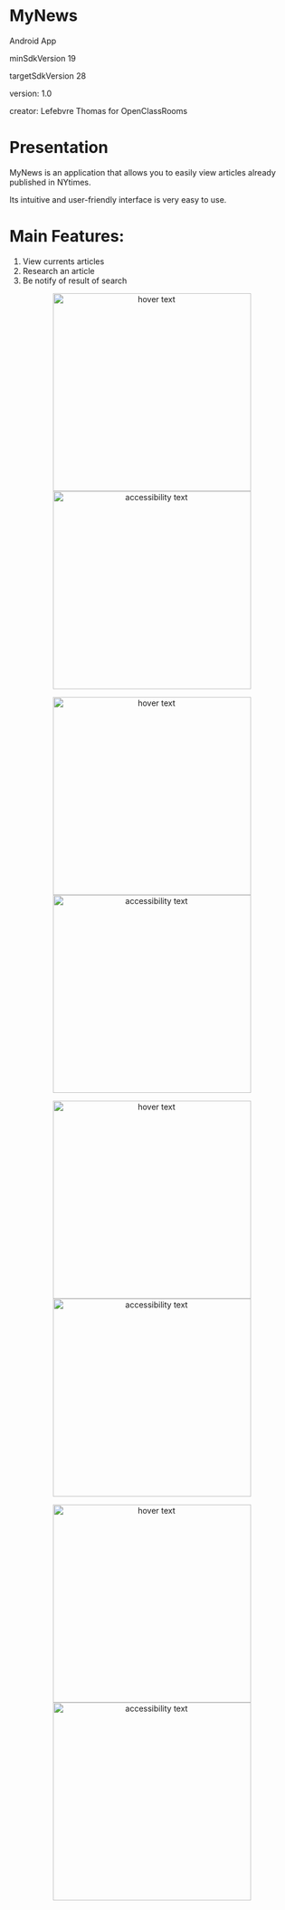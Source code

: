 # MyNews

Android App

minSdkVersion 19

targetSdkVersion 28

version: 1.0

creator: Lefebvre Thomas for OpenClassRooms

# Presentation

MyNews is an application that allows you to easily view articles already published in NYtimes.

Its intuitive and user-friendly interface is very easy to use.

# Main Features:
1. View currents articles
2. Research an article
3. Be notify of result of search
 

<p align="center">
 <img src="https://github.com/ThomasLefebvre/MyNews/blob/master/images/scr_home.png" width="350" title="hover text">
  <img src="https://github.com/ThomasLefebvre/MyNews/blob/master/images/scr_mostpop.png" width="350" alt="accessibility text">
</p>
<p align="center">
  <p align="center">
 <img src="https://github.com/ThomasLefebvre/MyNews/blob/master/images/scr_sport.png" width="350" title="hover text">
  <img src="https://github.com/ThomasLefebvre/MyNews/blob/master/images/scr_drawer.png" width="350" alt="accessibility text">
</p>
<p align="center">
</p>
  <p align="center">
 <img src="https://github.com/ThomasLefebvre/MyNews/blob/master/images/scr_article.png" width="350" title="hover text">
    <img src="https://github.com/ThomasLefebvre/MyNews/blob/master/images/scr_notif.png" width="350" alt="accessibility text">
</p>
<p align="center">
</p>
<p align="center">
 <img src="https://github.com/ThomasLefebvre/MyNews/blob/master/images/scr_search.png" width="350" title="hover text">
  <img src="https://github.com/ThomasLefebvre/MyNews/blob/master/images/scr_picker.png" width="350" alt="accessibility text">
</p>
<p align="center">
